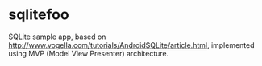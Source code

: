 # sqlitefoo
SQLite sample app, based on http://www.vogella.com/tutorials/AndroidSQLite/article.html, implemented using MVP (Model View Presenter) architecture.